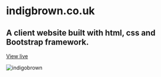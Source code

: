 # indigbrown.co.uk

## A client website built with html, css and Bootstrap framework.

[View live](https://indigobrown.co.uk/)

![indigobrown](https://github.com/mbriscoe/indigobrown/assets/86828720/ad313b64-00b9-4fe5-8c0d-aab0234fe2ea)
